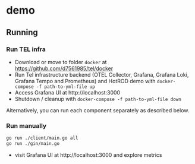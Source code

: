 # demo

## Running

### Run TEL infra

* Download  or move to folder `docker` at  https://github.com/d7561985/tel/docker
* Run Tel infrastructure backend (OTEL Collector, Grafana, Grafana Loki, Grafana Tempo and Prometheus) and HotROD demo with `docker-compose -f path-to-yml-file up`
* Access Grafana UI at http://localhost:3000
* Shutdown / cleanup with `docker-compose -f path-to-yml-file down`

Alternatively, you can run each component separately as described below.

### Run manually

```bash
go run ./client/main.go all
go run ./gin/main.go
```

* visit Grafana UI at http://localhost:3000 and explore metrics
